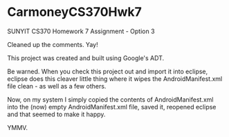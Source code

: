 CarmoneyCS370Hwk7
=================

SUNYIT CS370 Homework 7 Assignment - Option 3

Cleaned up the comments. Yay!

This project was created and built using Google's ADT.

Be warned.  When you check this project out and import it into eclipse,
eclipse does this cleaver little thing where it wipes the AndroidManifest.xml
file clean - as well as a few others.

Now, on my system I simply copied the contents of AndroidManifest.xml into the (now)
empty AndroidManifest.xml file, saved it, reopened eclipse and that seemed to make it happy.

YMMV.

